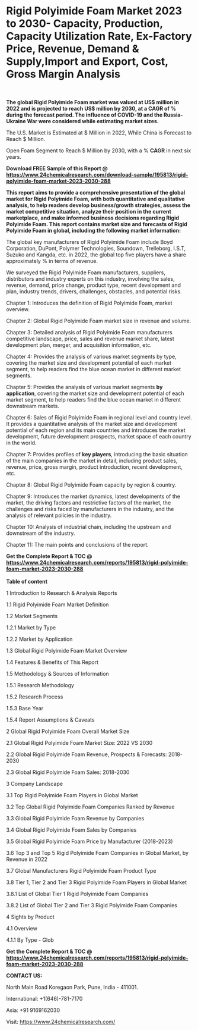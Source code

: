 <h1>Rigid Polyimide Foam Market 2023 to 2030- Capacity, Production, Capacity Utilization Rate, Ex-Factory Price, Revenue, Demand & Supply,Import and Export, Cost, Gross Margin Analysis</h1><br/><p><strong>The global Rigid Polyimide Foam market was valued at US$ million in 2022 and is projected to reach US$ million by 2030, at a <strong>CAGR</strong> of % during the forecast period. The influence of COVID-19 and the Russia-Ukraine War were considered while estimating market sizes.</strong></p><p>The U.S. Market is Estimated at $ Million in 2022, While China is Forecast to Reach $ Million.</p><p>Open Foam Segment to Reach $ Million by 2030, with a % <strong>CAGR</strong> in next six years.</p><div><b>Download FREE Sample of this Report @ <a href="https://www.24chemicalresearch.com/download-sample/195813/rigid-polyimide-foam-market-2023-2030-288">https://www.24chemicalresearch.com/download-sample/195813/rigid-polyimide-foam-market-2023-2030-288</a></b></div><p><strong>This report aims to provide a comprehensive presentation of the global market for Rigid Polyimide Foam, with both quantitative and qualitative analysis, to help readers develop business/growth strategies, assess the market competitive situation, analyze their position in the current marketplace, and make informed business decisions regarding Rigid Polyimide Foam. This report contains market size and forecasts of Rigid Polyimide Foam in global, including the following market information:</strong></p><p>The global key manufacturers of Rigid Polyimide Foam include Boyd Corporation, DuPont, Polymer Technologies, Soundown, Trelleborg, I.S.T, Suzuko and Kangda, etc. in 2022, the global top five players have a share approximately % in terms of revenue.</p><p>We surveyed the Rigid Polyimide Foam manufacturers, suppliers, distributors and industry experts on this industry, involving the sales, revenue, demand, price change, product type, recent development and plan, industry trends, drivers, challenges, obstacles, and potential risks.</p><p>Chapter 1: Introduces the definition of Rigid Polyimide Foam, market overview.</p><p>Chapter 2: Global Rigid Polyimide Foam market size in revenue and volume.</p><p>Chapter 3: Detailed analysis of Rigid Polyimide Foam manufacturers competitive landscape, price, sales and revenue market share, latest development plan, merger, and acquisition information, etc.</p><p>Chapter 4: Provides the analysis of various market segments by type, covering the market size and development potential of each market segment, to help readers find the blue ocean market in different market segments.</p><p>Chapter 5: Provides the analysis of various market segments <strong>by application</strong>, covering the market size and development potential of each market segment, to help readers find the blue ocean market in different downstream markets.</p><p>Chapter 6: Sales of Rigid Polyimide Foam in regional level and country level. It provides a quantitative analysis of the market size and development potential of each region and its main countries and introduces the market development, future development prospects, market space of each country in the world.</p><p>Chapter 7: Provides profiles of <strong>key players</strong>, introducing the basic situation of the main companies in the market in detail, including product sales, revenue, price, gross margin, product introduction, recent development, etc.</p><p>Chapter 8: Global Rigid Polyimide Foam capacity by region & country.</p><p>Chapter 9: Introduces the market dynamics, latest developments of the market, the driving factors and restrictive factors of the market, the challenges and risks faced by manufacturers in the industry, and the analysis of relevant policies in the industry.</p><p>Chapter 10: Analysis of industrial chain, including the upstream and downstream of the industry.</p><p>Chapter 11: The main points and conclusions of the report.</p><div><b>Get the Complete Report & TOC @ <a href="https://www.24chemicalresearch.com/reports/195813/rigid-polyimide-foam-market-2023-2030-288">https://www.24chemicalresearch.com/reports/195813/rigid-polyimide-foam-market-2023-2030-288</a></b></div><br><b>Table of content</b><p>1 Introduction to Research & Analysis Reports<br />
 
  1.1 Rigid Polyimide Foam Market Definition<br />
 
  1.2 Market Segments<br />
 
  1.2.1 Market by Type<br />
 
  1.2.2 Market by Application<br />
 
  1.3 Global Rigid Polyimide Foam Market Overview<br />
 
  1.4 Features & Benefits of This Report<br />
 
  1.5 Methodology & Sources of Information<br />
 
  1.5.1 Research Methodology<br />
 
  1.5.2 Research Process<br />
 
  1.5.3 Base Year<br />
 
  1.5.4 Report Assumptions & Caveats<br />
 
 2 Global Rigid Polyimide Foam Overall Market Size<br />
 
  2.1 Global Rigid Polyimide Foam Market Size: 2022 VS 2030<br />
 
  2.2 Global Rigid Polyimide Foam Revenue, Prospects & Forecasts: 2018-2030<br />
 
  2.3 Global Rigid Polyimide Foam Sales: 2018-2030<br />
 
 3 Company Landscape<br />
 
  3.1 Top Rigid Polyimide Foam Players in Global Market<br />
 
  3.2 Top Global Rigid Polyimide Foam Companies Ranked by Revenue<br />
 
  3.3 Global Rigid Polyimide Foam Revenue by Companies<br />
 
  3.4 Global Rigid Polyimide Foam Sales by Companies<br />
 
  3.5 Global Rigid Polyimide Foam Price by Manufacturer (2018-2023)<br />
 
  3.6 Top 3 and Top 5 Rigid Polyimide Foam Companies in Global Market, by Revenue in 2022<br />
 
  3.7 Global Manufacturers Rigid Polyimide Foam Product Type<br />
 
  3.8 Tier 1, Tier 2 and Tier 3 Rigid Polyimide Foam Players in Global Market<br />
 
  3.8.1 List of Global Tier 1 Rigid Polyimide Foam Companies<br />
 
  3.8.2 List of Global Tier 2 and Tier 3 Rigid Polyimide Foam Companies<br />
 
 4 Sights by Product<br />
 
  4.1 Overview<br />
 
  4.1.1 By Type - Glob<br><div><b>Get the Complete Report & TOC @ <a href="https://www.24chemicalresearch.com/reports/195813/rigid-polyimide-foam-market-2023-2030-288">https://www.24chemicalresearch.com/reports/195813/rigid-polyimide-foam-market-2023-2030-288</a></b></div></p>
 
 <b>CONTACT US:</b><br>
 
 North Main Road Koregaon Park, Pune, India - 411001.<br/>
 
 International: +1(646)-781-7170<br/>
 
 Asia: +91 9169162030<br/>
 
 Visit: <a href="https://www.24chemicalresearch.com/">https://www.24chemicalresearch.com/</a>
 
 <br>